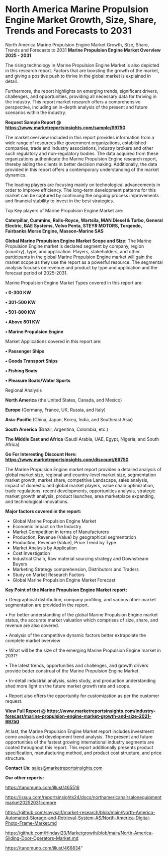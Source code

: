 # North America Marine Propulsion Engine Market Growth, Size, Share, Trends and Forecasts to 2031
North America Marine Propulsion Engine Market Growth, Size, Share, Trends and Forecasts to 2031
<Strong> Marine Propulsion Engine Market Overview 2025 - 2031</strong>

The rising technology in Marine Propulsion Engine Market is also depicted in this research report. Factors that are boosting the growth of the market, and giving a positive push to thrive in the global market is explained in detail.

Furthermore, the report highlights on emerging trends, significant drivers, challenges, and opportunities, providing all necessary data for thriving in the industry. This report market research offers a comprehensive perspective, including an in-depth analysis of the present and future scenarios within the industry.

<strong>Request Sample Report @ <a href=https://www.marketreportsinsights.com/sample/69750>https://www.marketreportsinsights.com/sample/69750</a></strong>

The market overview included in this report provides information from a wide range of resources like government organizations, established companies, trade and industry associations, industry brokers and other such regulatory and non-regulatory bodies. The data acquired from these organizations authenticate the Marine Propulsion Engine research report, thereby aiding the clients in better decision making. Additionally, the data provided in this report offers a contemporary understanding of the market dynamics.

The leading players are focusing mainly on technological advancements in order to improve efficiency. The long-term development patterns for this market can be captured by continuing the ongoing process improvements and financial stability to invest in the best strategies.

Top Key players of Marine Propulsion Engine Market are:

<strong>Caterpillar, Cummins, Rolls-Royce, Wartsila, MAN Diesel & Turbo, General Electric, BAE Systems, Volvo Penta, STEYR MOTORS, Torqeedo, Fairbanks Morse Engine, Masson-Marine SAS</strong>

<strong><b>Global Marine Propulsion Engine Market Scope and Size:</b></strong>
The Marine Propulsion Engine market is declared segment by company, region (country), type, and application. Players, stakeholders, and other participants in the global Marine Propulsion Engine market will gain the market scope as they use the report as a powerful resource. The segmental analysis focuses on revenue and product by type and application and the forecast period of 2025-2031.

Marine Propulsion Engine Market Types covered in this report are:

<strong>• 0-300 KW

• 301-500 KW

• 501-800 KW

• Above 801 KW

• Marine Propulsion Engine</strong>

Market Applications covered in this report are:

<strong>• Passenger Ships

• Goods Transport Ships

• Fishing Boats

• Pleasure Boats/Water Sports</strong> 

Regional Analysis

<strong>North America</strong> (the United States, Canada, and Mexico)

<strong>Europe</strong> (Germany, France, UK, Russia, and Italy)

<strong>Asia-Pacific</strong> (China, Japan, Korea, India, and Southeast Asia)

<strong>South America</strong> (Brazil, Argentina, Colombia, etc.)

<strong>The Middle East and Africa</strong> (Saudi Arabia, UAE, Egypt, Nigeria, and South Africa)

<strong>Go For Interesting Discount Here: <a href=https://www.marketreportsinsights.com/discount/69750>https://www.marketreportsinsights.com/discount/69750</a></strong>

The Marine Propulsion Engine market report provides a detailed analysis of global market size, regional and country-level market size, segmentation market growth, market share, competitive Landscape, sales analysis, impact of domestic and global market players, value chain optimization, trade regulations, recent developments, opportunities analysis, strategic market growth analysis, product launches, area marketplace expanding, and technological innovations.

<strong><b>Major factors covered in the report:</b></strong>
<ul>
  <li>Global Marine Propulsion Engine Market </li>
  <li>Economic Impact on the Industry</li>
  <li>Market Competition in terms of Manufacturers</li>
  <li>Production, Revenue (Value) by geographical segmentation</li>
  <li>Production, Revenue (Value), Price Trend by Type</li>
  <li>Market Analysis by Application</li>
  <li>Cost Investigation</li>
  <li>Industrial Chain, Raw material sourcing strategy and Downstream Buyers</li>
  <li>Marketing Strategy comprehension, Distributors and Traders</li>
  <li>Study on Market Research Factors</li>
  <li>Global Marine Propulsion Engine Market Forecast</li>
</ul>

<strong><b>Key Point of the Marine Propulsion Engine Market report:</b></strong>

• Geographical distribution, company profiling, and various other market segmentation are provided in the report.

• For better understanding of the global Marine Propulsion Engine market status, the accurate market valuation which comprises of size, share, and revenue are also covered.

• Analysis of the competitive dynamic factors better extrapolate the complete market overview

• What will be the size of the emerging Marine Propulsion Engine market in 2031?

• The latest trends, opportunities and challenges, and growth drivers provide better construal of the Marine Propulsion Engine Market.

• In-detail industrial analysis, sales study, and production understanding shed more light on the future market growth rate and scope.

• Report also offers the opportunity for customization as per the customer request.

<strong><b>View Full Report @ <a href=https://www.marketreportsinsights.com/industry-forecast/marine-propulsion-engine-market-growth-and-size-2021-69750>https://www.marketreportsinsights.com/industry-forecast/marine-propulsion-engine-market-growth-and-size-2021-69750</a></b></strong>


At last, the Marine Propulsion Engine Market report includes investment come analysis and development trend analysis. The present and future opportunities of the fastest growing international industry segments are coated throughout this report. This report additionally presents product specification, manufacturing method, and product cost structure, and price structure.

<strong>Contact Us:</strong>
sales@marketreportsinsights.com

<strong>Our other reports:</strong>

<a href=https://tanomuno.com/illust/465516>https://tanomuno.com/illust/465516</a>

<a href=https://issuu.com/reportsinsights24/docs/northamericahairsalonequipmentmarket20252031compre>https://issuu.com/reportsinsights24/docs/northamericahairsalonequipmentmarket20252031compre</a>

<a href=https://github.com/sayysaif/market-research/blob/main/North-America-Automated-Storage-and-Retrieval-System-AS/North-America-Digital-Photo-Frame-Market.md>https://github.com/sayysaif/market-research/blob/main/North-America-Automated-Storage-and-Retrieval-System-AS/North-America-Digital-Photo-Frame-Market.md</a>

<a href=https://github.com/Hindavi23/Marketgrowth/blob/main/North-America-Sliding-Door-Operators-Market.md>https://github.com/Hindavi23/Marketgrowth/blob/main/North-America-Sliding-Door-Operators-Market.md</a>

<a href=https://tanomuno.com/illust/466834>https://tanomuno.com/illust/466834</a>"
